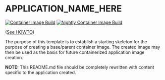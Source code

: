 # APPLICATION_NAME_HERE
[![Container Image Build](https://github.com/REPOSITORY_ORGANIZATION_HERE/REPOSITORY_NAME_HERE/actions/workflows/build.yaml/badge.svg)](https://github.com/REPOSITORY_ORGANIZATION_HERE/REPOSITORY_NAME_HERE/actions/workflows/build.yaml)
[![Nightly Container Image Build](https://github.com/REPOSITORY_ORGANIZATION_HERE/REPOSITORY_NAME_HERE/actions/workflows/nightly.yaml/badge.svg)](https://github.com/REPOSITORY_ORGANIZATION_HERE/REPOSITORY_NAME_HERE/actions/workflows/nightly.yaml)

([See HOWTO](./HOWTO.md))

The purpose of this template is to establish a starting skeleton for the purpose of creating a base/parent container image.  The created image may then be used as the basis for future containerized application image creation.

**NOTE:** This README.md file should be completely rewritten with content specific to the application created.